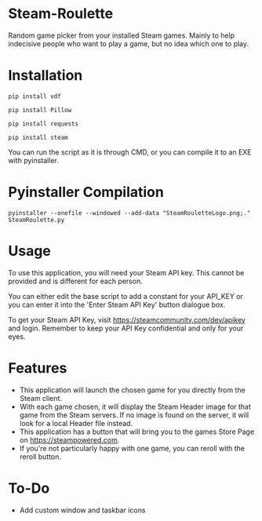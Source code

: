 # Steam-Roulette
Random game picker from your installed Steam games. Mainly to help indecisive people who want to play a game, but no idea which one to play.

# Installation
`pip install vdf`

`pip install Pillow`

`pip install requests`

`pip install steam`

You can run the script as it is through CMD, or you can compile it to an EXE with pyinstaller.

# Pyinstaller Compilation
`pyinstaller --onefile --windowed --add-data "SteamRouletteLogo.png;." SteamRoulette.py`

# Usage
To use this application, you will need your Steam API key. This cannot be provided and is different for each person.

You can either edit the base script to add a constant for your API_KEY or you can enter it into the 'Enter Steam API Key' button dialogue box.

To get your Steam API Key, visit https://steamcommunity.com/dev/apikey and login. Remember to keep your API Key confidential and only for your eyes.

# Features
- This application will launch the chosen game for you directly from the Steam client.
- With each game chosen, it will display the Steam Header image for that game from the Steam servers. If no image is found on the server, it will look for a local Header file instead.
- This application has a button that will bring you to the games Store Page on https://steampowered.com.
- If you're not particularly happy with one game, you can reroll with the reroll button.

# To-Do
- Add custom window and taskbar icons
